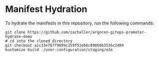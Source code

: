 # Manifest Hydration

To hydrate the manifests in this repository, run the following commands:

```shell
git clone https://github.com/zachaller/argocon-gitops-promoter-hydrate-demo
# cd into the cloned directory
git checkout a1c33e767f9899c259f51eb6c89866b3516c2484
kustomize build ./user-configuration/staging/e2e
```
